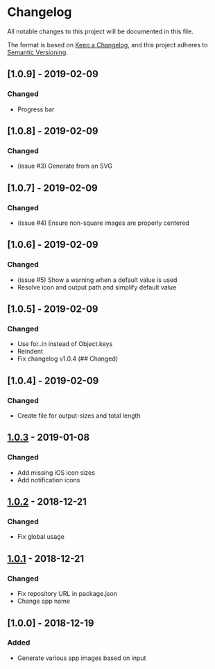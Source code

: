 # Changelog
All notable changes to this project will be documented in this file.

The format is based on [Keep a Changelog](https://keepachangelog.com/en/1.0.0/),
and this project adheres to [Semantic Versioning](https://semver.org/spec/v2.0.0.html).
## [1.0.9] - 2019-02-09
### Changed
- Progress bar

## [1.0.8] - 2019-02-09
### Changed
- (issue #3) Generate from an SVG

## [1.0.7] - 2019-02-09
### Changed
- (issue #4) Ensure non-square images are properly centered

## [1.0.6] - 2019-02-09
### Changed
- (issue #5) Show a warning when a default value is used
- Resolve icon and output path and simplify default value

## [1.0.5] - 2019-02-09
### Changed
- Use for..in instead of Object.keys
- Reindent
- Fix changelog v1.0.4 (## Changed)

## [1.0.4] - 2019-02-09
### Changed
- Create file for output-sizes and total length

## [1.0.3] - 2019-01-08
### Changed
- Add missing iOS icon sizes
- Add notification icons

## [1.0.2] - 2018-12-21
### Changed
- Fix global usage

## [1.0.1] - 2018-12-21
### Changed
- Fix repository URL in package.json
- Change app name

## [1.0.0] - 2018-12-19
### Added
- Generate various app images based on input

[Unreleased]: https://github.com/JacobDB/pwa-icon-generator/compare/v1.0.3...HEAD
[1.0.3]: https://github.com/olivierlacan/keep-a-changelog/compare/v1.0.2...v1.0.3
[1.0.2]: https://github.com/olivierlacan/keep-a-changelog/compare/v1.0.1...v1.0.2
[1.0.1]: https://github.com/olivierlacan/keep-a-changelog/compare/v1.0.0...v1.0.1
